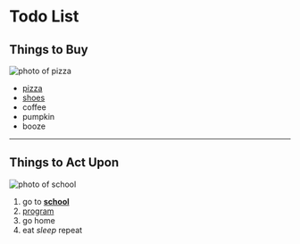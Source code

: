 # Todo List

## Things to Buy
![photo of pizza](http://www.mysticpizza.com/admin/resources/pizza-pepperoni-w857h456.jpg)
* [pizza](http://www.pizzahut.com)     
* [shoes](http://www.fleetfeetpdx.com)
* coffee
* pumpkin
* booze
***
## Things to Act Upon
![photo of school](http://static1.squarespace.com/static/5524448ee4b0d6f6b83ab9e2/t/55244514e4b08ad5c0f51a01/1451522396623/?format=1500w)
1. go to [**school**](http://www.epicodus.com)
2. [program](http://www.learnhowtoprogram.com)
3. go home
4. eat _sleep_ repeat

